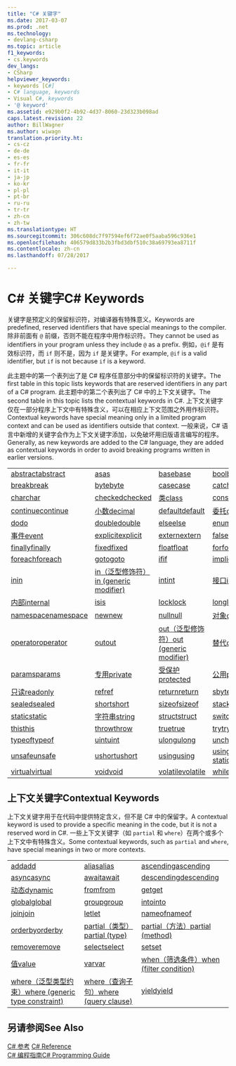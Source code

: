 ```yaml
---
title: "C# 关键字"
ms.date: 2017-03-07
ms.prod: .net
ms.technology:
- devlang-csharp
ms.topic: article
f1_keywords:
- cs.keywords
dev_langs:
- CSharp
helpviewer_keywords:
- keywords [C#]
- C# language, keywords
- Visual C#, keywords
- '@ keyword'
ms.assetid: e929b0f2-4b92-4d37-8060-23d323b098ad
caps.latest.revision: 22
author: BillWagner
ms.author: wiwagn
translation.priority.ht:
- cs-cz
- de-de
- es-es
- fr-fr
- it-it
- ja-jp
- ko-kr
- pl-pl
- pt-br
- ru-ru
- tr-tr
- zh-cn
- zh-tw
ms.translationtype: HT
ms.sourcegitcommit: 306c608dc7f97594ef6f72ae0f5aaba596c936e1
ms.openlocfilehash: 406579d833b2b3fbd3dbf510c38a69793ea8711f
ms.contentlocale: zh-cn
ms.lasthandoff: 07/28/2017

---
```

# <a name="c-keywords"></a><span data-ttu-id="d86ee-102">C# 关键字</span><span class="sxs-lookup"><span data-stu-id="d86ee-102">C# Keywords</span></span>
<span data-ttu-id="d86ee-103">关键字是预定义的保留标识符，对编译器有特殊意义。</span><span class="sxs-lookup"><span data-stu-id="d86ee-103">Keywords are predefined, reserved identifiers that have special meanings to the compiler.</span></span> <span data-ttu-id="d86ee-104">除非前面有 `@` 前缀，否则不能在程序中用作标识符。</span><span class="sxs-lookup"><span data-stu-id="d86ee-104">They cannot be used as identifiers in your program unless they include `@` as a prefix.</span></span> <span data-ttu-id="d86ee-105">例如，`@if` 是有效标识符，而 `if` 则不是，因为 `if` 是关键字。</span><span class="sxs-lookup"><span data-stu-id="d86ee-105">For example, `@if` is a valid identifier, but `if` is not because `if` is a keyword.</span></span>  
  
 <span data-ttu-id="d86ee-106">此主题中的第一个表列出了是 C# 程序任意部分中的保留标识符的关键字。</span><span class="sxs-lookup"><span data-stu-id="d86ee-106">The first table in this topic lists keywords that are reserved identifiers in any part of a C# program.</span></span> <span data-ttu-id="d86ee-107">此主题中的第二个表列出了 C# 中的上下文关键字。</span><span class="sxs-lookup"><span data-stu-id="d86ee-107">The second table in this topic lists the contextual keywords in C#.</span></span> <span data-ttu-id="d86ee-108">上下文关键字仅在一部分程序上下文中有特殊含义，可以在相应上下文范围之外用作标识符。</span><span class="sxs-lookup"><span data-stu-id="d86ee-108">Contextual keywords have special meaning only in a limited program context and can be used as identifiers outside that context.</span></span> <span data-ttu-id="d86ee-109">一般来说，C# 语言中新增的关键字会作为上下文关键字添加，以免破坏用旧版语言编写的程序。</span><span class="sxs-lookup"><span data-stu-id="d86ee-109">Generally, as new keywords are added to the C# language, they are added as contextual keywords in order to avoid breaking programs written in earlier versions.</span></span>  
  
|||||  
|---|---|---|---|  
|[<span data-ttu-id="d86ee-110">abstract</span><span class="sxs-lookup"><span data-stu-id="d86ee-110">abstract</span></span>](../../../csharp/language-reference/keywords/abstract.md)|[<span data-ttu-id="d86ee-111">as</span><span class="sxs-lookup"><span data-stu-id="d86ee-111">as</span></span>](../../../csharp/language-reference/keywords/as.md)|[<span data-ttu-id="d86ee-112">base</span><span class="sxs-lookup"><span data-stu-id="d86ee-112">base</span></span>](../../../csharp/language-reference/keywords/base.md)|[<span data-ttu-id="d86ee-113">bool</span><span class="sxs-lookup"><span data-stu-id="d86ee-113">bool</span></span>](../../../csharp/language-reference/keywords/bool.md)|  
|[<span data-ttu-id="d86ee-114">break</span><span class="sxs-lookup"><span data-stu-id="d86ee-114">break</span></span>](../../../csharp/language-reference/keywords/break.md)|[<span data-ttu-id="d86ee-115">byte</span><span class="sxs-lookup"><span data-stu-id="d86ee-115">byte</span></span>](../../../csharp/language-reference/keywords/byte.md)|[<span data-ttu-id="d86ee-116">case</span><span class="sxs-lookup"><span data-stu-id="d86ee-116">case</span></span>](../../../csharp/language-reference/keywords/switch.md)|[<span data-ttu-id="d86ee-117">catch</span><span class="sxs-lookup"><span data-stu-id="d86ee-117">catch</span></span>](../../../csharp/language-reference/keywords/try-catch.md)|  
|[<span data-ttu-id="d86ee-118">char</span><span class="sxs-lookup"><span data-stu-id="d86ee-118">char</span></span>](../../../csharp/language-reference/keywords/char.md)|[<span data-ttu-id="d86ee-119">checked</span><span class="sxs-lookup"><span data-stu-id="d86ee-119">checked</span></span>](../../../csharp/language-reference/keywords/checked.md)|[<span data-ttu-id="d86ee-120">类</span><span class="sxs-lookup"><span data-stu-id="d86ee-120">class</span></span>](../../../csharp/language-reference/keywords/class.md)|[<span data-ttu-id="d86ee-121">const</span><span class="sxs-lookup"><span data-stu-id="d86ee-121">const</span></span>](../../../csharp/language-reference/keywords/const.md)|  
|[<span data-ttu-id="d86ee-122">continue</span><span class="sxs-lookup"><span data-stu-id="d86ee-122">continue</span></span>](../../../csharp/language-reference/keywords/continue.md)|[<span data-ttu-id="d86ee-123">小数</span><span class="sxs-lookup"><span data-stu-id="d86ee-123">decimal</span></span>](../../../csharp/language-reference/keywords/decimal.md)|[<span data-ttu-id="d86ee-124">default</span><span class="sxs-lookup"><span data-stu-id="d86ee-124">default</span></span>](../../../csharp/language-reference/keywords/default.md)|[<span data-ttu-id="d86ee-125">委托</span><span class="sxs-lookup"><span data-stu-id="d86ee-125">delegate</span></span>](../../../csharp/language-reference/keywords/delegate.md)|  
|[<span data-ttu-id="d86ee-126">do</span><span class="sxs-lookup"><span data-stu-id="d86ee-126">do</span></span>](../../../csharp/language-reference/keywords/do.md)|[<span data-ttu-id="d86ee-127">double</span><span class="sxs-lookup"><span data-stu-id="d86ee-127">double</span></span>](../../../csharp/language-reference/keywords/double.md)|[<span data-ttu-id="d86ee-128">else</span><span class="sxs-lookup"><span data-stu-id="d86ee-128">else</span></span>](../../../csharp/language-reference/keywords/if-else.md)|[<span data-ttu-id="d86ee-129">enum</span><span class="sxs-lookup"><span data-stu-id="d86ee-129">enum</span></span>](../../../csharp/language-reference/keywords/enum.md)|  
|[<span data-ttu-id="d86ee-130">事件</span><span class="sxs-lookup"><span data-stu-id="d86ee-130">event</span></span>](../../../csharp/language-reference/keywords/event.md)|[<span data-ttu-id="d86ee-131">explicit</span><span class="sxs-lookup"><span data-stu-id="d86ee-131">explicit</span></span>](../../../csharp/language-reference/keywords/explicit.md)|[<span data-ttu-id="d86ee-132">extern</span><span class="sxs-lookup"><span data-stu-id="d86ee-132">extern</span></span>](../../../csharp/language-reference/keywords/extern.md)|[<span data-ttu-id="d86ee-133">false</span><span class="sxs-lookup"><span data-stu-id="d86ee-133">false</span></span>](../../../csharp/language-reference/keywords/false.md)|  
|[<span data-ttu-id="d86ee-134">finally</span><span class="sxs-lookup"><span data-stu-id="d86ee-134">finally</span></span>](../../../csharp/language-reference/keywords/try-finally.md)|[<span data-ttu-id="d86ee-135">fixed</span><span class="sxs-lookup"><span data-stu-id="d86ee-135">fixed</span></span>](../../../csharp/language-reference/keywords/fixed-statement.md)|[<span data-ttu-id="d86ee-136">float</span><span class="sxs-lookup"><span data-stu-id="d86ee-136">float</span></span>](../../../csharp/language-reference/keywords/float.md)|[<span data-ttu-id="d86ee-137">for</span><span class="sxs-lookup"><span data-stu-id="d86ee-137">for</span></span>](../../../csharp/language-reference/keywords/for.md)|  
|[<span data-ttu-id="d86ee-138">foreach</span><span class="sxs-lookup"><span data-stu-id="d86ee-138">foreach</span></span>](../../../csharp/language-reference/keywords/foreach-in.md)|[<span data-ttu-id="d86ee-139">goto</span><span class="sxs-lookup"><span data-stu-id="d86ee-139">goto</span></span>](../../../csharp/language-reference/keywords/goto.md)|[<span data-ttu-id="d86ee-140">if</span><span class="sxs-lookup"><span data-stu-id="d86ee-140">if</span></span>](../../../csharp/language-reference/keywords/if-else.md)|[<span data-ttu-id="d86ee-141">implicit</span><span class="sxs-lookup"><span data-stu-id="d86ee-141">implicit</span></span>](../../../csharp/language-reference/keywords/implicit.md)|  
|[<span data-ttu-id="d86ee-142">in</span><span class="sxs-lookup"><span data-stu-id="d86ee-142">in</span></span>](../../../csharp/language-reference/keywords/foreach-in.md)|[<span data-ttu-id="d86ee-143">in（泛型修饰符）</span><span class="sxs-lookup"><span data-stu-id="d86ee-143">in (generic modifier)</span></span>](../../../csharp/language-reference/keywords/in-generic-modifier.md)|[<span data-ttu-id="d86ee-144">int</span><span class="sxs-lookup"><span data-stu-id="d86ee-144">int</span></span>](../../../csharp/language-reference/keywords/int.md)|[<span data-ttu-id="d86ee-145">接口</span><span class="sxs-lookup"><span data-stu-id="d86ee-145">interface</span></span>](../../../csharp/language-reference/keywords/interface.md)|  
|[<span data-ttu-id="d86ee-146">内部</span><span class="sxs-lookup"><span data-stu-id="d86ee-146">internal</span></span>](../../../csharp/language-reference/keywords/internal.md)|[<span data-ttu-id="d86ee-147">is</span><span class="sxs-lookup"><span data-stu-id="d86ee-147">is</span></span>](../../../csharp/language-reference/keywords/is.md)|[<span data-ttu-id="d86ee-148">lock</span><span class="sxs-lookup"><span data-stu-id="d86ee-148">lock</span></span>](../../../csharp/language-reference/keywords/lock-statement.md)|[<span data-ttu-id="d86ee-149">long</span><span class="sxs-lookup"><span data-stu-id="d86ee-149">long</span></span>](../../../csharp/language-reference/keywords/long.md)|
|[<span data-ttu-id="d86ee-150">namespace</span><span class="sxs-lookup"><span data-stu-id="d86ee-150">namespace</span></span>](../../../csharp/language-reference/keywords/namespace.md)|[<span data-ttu-id="d86ee-151">new</span><span class="sxs-lookup"><span data-stu-id="d86ee-151">new</span></span>](../../../csharp/language-reference/keywords/new.md)|[<span data-ttu-id="d86ee-152">null</span><span class="sxs-lookup"><span data-stu-id="d86ee-152">null</span></span>](../../../csharp/language-reference/keywords/null.md)|[<span data-ttu-id="d86ee-153">对象</span><span class="sxs-lookup"><span data-stu-id="d86ee-153">object</span></span>](../../../csharp/language-reference/keywords/object.md)|
[<span data-ttu-id="d86ee-154">operator</span><span class="sxs-lookup"><span data-stu-id="d86ee-154">operator</span></span>](../../../csharp/language-reference/keywords/operator.md)|[<span data-ttu-id="d86ee-155">out</span><span class="sxs-lookup"><span data-stu-id="d86ee-155">out</span></span>](../../../csharp/language-reference/keywords/out.md)|[<span data-ttu-id="d86ee-156">out（泛型修饰符）</span><span class="sxs-lookup"><span data-stu-id="d86ee-156">out (generic modifier)</span></span>](../../../csharp/language-reference/keywords/out-generic-modifier.md)|[<span data-ttu-id="d86ee-157">替代</span><span class="sxs-lookup"><span data-stu-id="d86ee-157">override</span></span>](../../../csharp/language-reference/keywords/override.md)|
|[<span data-ttu-id="d86ee-158">params</span><span class="sxs-lookup"><span data-stu-id="d86ee-158">params</span></span>](../../../csharp/language-reference/keywords/params.md)|[<span data-ttu-id="d86ee-159">专用</span><span class="sxs-lookup"><span data-stu-id="d86ee-159">private</span></span>](../../../csharp/language-reference/keywords/private.md)|[<span data-ttu-id="d86ee-160">受保护</span><span class="sxs-lookup"><span data-stu-id="d86ee-160">protected</span></span>](../../../csharp/language-reference/keywords/protected.md)|[<span data-ttu-id="d86ee-161">公用</span><span class="sxs-lookup"><span data-stu-id="d86ee-161">public</span></span>](../../../csharp/language-reference/keywords/public.md)|
|[<span data-ttu-id="d86ee-162">只读</span><span class="sxs-lookup"><span data-stu-id="d86ee-162">readonly</span></span>](../../../csharp/language-reference/keywords/readonly.md)|[<span data-ttu-id="d86ee-163">ref</span><span class="sxs-lookup"><span data-stu-id="d86ee-163">ref</span></span>](../../../csharp/language-reference/keywords/ref.md)|[<span data-ttu-id="d86ee-164">return</span><span class="sxs-lookup"><span data-stu-id="d86ee-164">return</span></span>](../../../csharp/language-reference/keywords/return.md)|[<span data-ttu-id="d86ee-165">sbyte</span><span class="sxs-lookup"><span data-stu-id="d86ee-165">sbyte</span></span>](../../../csharp/language-reference/keywords/sbyte.md)|
|[<span data-ttu-id="d86ee-166">sealed</span><span class="sxs-lookup"><span data-stu-id="d86ee-166">sealed</span></span>](../../../csharp/language-reference/keywords/sealed.md)|[<span data-ttu-id="d86ee-167">short</span><span class="sxs-lookup"><span data-stu-id="d86ee-167">short</span></span>](../../../csharp/language-reference/keywords/short.md)|[<span data-ttu-id="d86ee-168">sizeof</span><span class="sxs-lookup"><span data-stu-id="d86ee-168">sizeof</span></span>](../../../csharp/language-reference/keywords/sizeof.md)|[<span data-ttu-id="d86ee-169">stackalloc</span><span class="sxs-lookup"><span data-stu-id="d86ee-169">stackalloc</span></span>](../../../csharp/language-reference/keywords/stackalloc.md)|
|[<span data-ttu-id="d86ee-170">static</span><span class="sxs-lookup"><span data-stu-id="d86ee-170">static</span></span>](../../../csharp/language-reference/keywords/static.md)|[<span data-ttu-id="d86ee-171">字符串</span><span class="sxs-lookup"><span data-stu-id="d86ee-171">string</span></span>](../../../csharp/language-reference/keywords/string.md)|[<span data-ttu-id="d86ee-172">struct</span><span class="sxs-lookup"><span data-stu-id="d86ee-172">struct</span></span>](../../../csharp/language-reference/keywords/struct.md)|[<span data-ttu-id="d86ee-173">switch</span><span class="sxs-lookup"><span data-stu-id="d86ee-173">switch</span></span>](../../../csharp/language-reference/keywords/switch.md)|
|[<span data-ttu-id="d86ee-174">this</span><span class="sxs-lookup"><span data-stu-id="d86ee-174">this</span></span>](../../../csharp/language-reference/keywords/this.md)|[<span data-ttu-id="d86ee-175">throw</span><span class="sxs-lookup"><span data-stu-id="d86ee-175">throw</span></span>](../../../csharp/language-reference/keywords/throw.md)|[<span data-ttu-id="d86ee-176">true</span><span class="sxs-lookup"><span data-stu-id="d86ee-176">true</span></span>](../../../csharp/language-reference/keywords/true.md)|[<span data-ttu-id="d86ee-177">try</span><span class="sxs-lookup"><span data-stu-id="d86ee-177">try</span></span>](../../../csharp/language-reference/keywords/try-catch.md)|   
|[<span data-ttu-id="d86ee-178">typeof</span><span class="sxs-lookup"><span data-stu-id="d86ee-178">typeof</span></span>](../../../csharp/language-reference/keywords/typeof.md)|[<span data-ttu-id="d86ee-179">uint</span><span class="sxs-lookup"><span data-stu-id="d86ee-179">uint</span></span>](../../../csharp/language-reference/keywords/uint.md)|[<span data-ttu-id="d86ee-180">ulong</span><span class="sxs-lookup"><span data-stu-id="d86ee-180">ulong</span></span>](../../../csharp/language-reference/keywords/ulong.md)|[<span data-ttu-id="d86ee-181">unchecked</span><span class="sxs-lookup"><span data-stu-id="d86ee-181">unchecked</span></span>](../../../csharp/language-reference/keywords/unchecked.md)|
|[<span data-ttu-id="d86ee-182">unsafe</span><span class="sxs-lookup"><span data-stu-id="d86ee-182">unsafe</span></span>](../../../csharp/language-reference/keywords/unsafe.md)|[<span data-ttu-id="d86ee-183">ushort</span><span class="sxs-lookup"><span data-stu-id="d86ee-183">ushort</span></span>](../../../csharp/language-reference/keywords/ushort.md)|[<span data-ttu-id="d86ee-184">using</span><span class="sxs-lookup"><span data-stu-id="d86ee-184">using</span></span>](../../../csharp/language-reference/keywords/using.md)|[<span data-ttu-id="d86ee-185">using static</span><span class="sxs-lookup"><span data-stu-id="d86ee-185">using static</span></span>](using-static.md)|
|[<span data-ttu-id="d86ee-186">virtual</span><span class="sxs-lookup"><span data-stu-id="d86ee-186">virtual</span></span>](../../../csharp/language-reference/keywords/virtual.md)|[<span data-ttu-id="d86ee-187">void</span><span class="sxs-lookup"><span data-stu-id="d86ee-187">void</span></span>](../../../csharp/language-reference/keywords/void.md)|[<span data-ttu-id="d86ee-188">volatile</span><span class="sxs-lookup"><span data-stu-id="d86ee-188">volatile</span></span>](../../../csharp/language-reference/keywords/volatile.md)|[<span data-ttu-id="d86ee-189">while</span><span class="sxs-lookup"><span data-stu-id="d86ee-189">while</span></span>](../../../csharp/language-reference/keywords/while.md)|

## <a name="contextual-keywords"></a><span data-ttu-id="d86ee-190">上下文关键字</span><span class="sxs-lookup"><span data-stu-id="d86ee-190">Contextual Keywords</span></span>  
 <span data-ttu-id="d86ee-191">上下文关键字用于在代码中提供特定含义，但不是 C# 中的保留字。</span><span class="sxs-lookup"><span data-stu-id="d86ee-191">A contextual keyword is used to provide a specific meaning in the code, but it is not a reserved word in C#.</span></span> <span data-ttu-id="d86ee-192">一些上下文关键字（如 `partial` 和 `where`）在两个或多个上下文中有特殊含义。</span><span class="sxs-lookup"><span data-stu-id="d86ee-192">Some contextual keywords, such as `partial` and `where`, have special meanings in two or more contexts.</span></span>  
  
||||  
|---|---|---|  
|[<span data-ttu-id="d86ee-193">add</span><span class="sxs-lookup"><span data-stu-id="d86ee-193">add</span></span>](../../../csharp/language-reference/keywords/add.md)|[<span data-ttu-id="d86ee-194">alias</span><span class="sxs-lookup"><span data-stu-id="d86ee-194">alias</span></span>](../../../csharp/language-reference/keywords/extern-alias.md)|[<span data-ttu-id="d86ee-195">ascending</span><span class="sxs-lookup"><span data-stu-id="d86ee-195">ascending</span></span>](../../../csharp/language-reference/keywords/ascending.md)|  
|[<span data-ttu-id="d86ee-196">async</span><span class="sxs-lookup"><span data-stu-id="d86ee-196">async</span></span>](../../../csharp/language-reference/keywords/async.md)|[<span data-ttu-id="d86ee-197">await</span><span class="sxs-lookup"><span data-stu-id="d86ee-197">await</span></span>](../../../csharp/language-reference/keywords/await.md)|[<span data-ttu-id="d86ee-198">descending</span><span class="sxs-lookup"><span data-stu-id="d86ee-198">descending</span></span>](../../../csharp/language-reference/keywords/descending.md)|  
|[<span data-ttu-id="d86ee-199">动态</span><span class="sxs-lookup"><span data-stu-id="d86ee-199">dynamic</span></span>](../../../csharp/language-reference/keywords/dynamic.md)|[<span data-ttu-id="d86ee-200">from</span><span class="sxs-lookup"><span data-stu-id="d86ee-200">from</span></span>](../../../csharp/language-reference/keywords/from-clause.md)|[<span data-ttu-id="d86ee-201">get</span><span class="sxs-lookup"><span data-stu-id="d86ee-201">get</span></span>](../../../csharp/language-reference/keywords/get.md)|  
|[<span data-ttu-id="d86ee-202">global</span><span class="sxs-lookup"><span data-stu-id="d86ee-202">global</span></span>](../../../csharp/language-reference/keywords/global.md)|[<span data-ttu-id="d86ee-203">group</span><span class="sxs-lookup"><span data-stu-id="d86ee-203">group</span></span>](../../../csharp/language-reference/keywords/group-clause.md)|[<span data-ttu-id="d86ee-204">into</span><span class="sxs-lookup"><span data-stu-id="d86ee-204">into</span></span>](../../../csharp/language-reference/keywords/into.md)|  
|[<span data-ttu-id="d86ee-205">join</span><span class="sxs-lookup"><span data-stu-id="d86ee-205">join</span></span>](../../../csharp/language-reference/keywords/join-clause.md)|[<span data-ttu-id="d86ee-206">let</span><span class="sxs-lookup"><span data-stu-id="d86ee-206">let</span></span>](../../../csharp/language-reference/keywords/let-clause.md)|[<span data-ttu-id="d86ee-207">nameof</span><span class="sxs-lookup"><span data-stu-id="d86ee-207">nameof</span></span>](nameof.md)|   
|[<span data-ttu-id="d86ee-208">orderby</span><span class="sxs-lookup"><span data-stu-id="d86ee-208">orderby</span></span>](../../../csharp/language-reference/keywords/orderby-clause.md)|[<span data-ttu-id="d86ee-209">partial（类型）</span><span class="sxs-lookup"><span data-stu-id="d86ee-209">partial (type)</span></span>](../../../csharp/language-reference/keywords/partial-type.md)|[<span data-ttu-id="d86ee-210">partial（方法）</span><span class="sxs-lookup"><span data-stu-id="d86ee-210">partial (method)</span></span>](../../../csharp/language-reference/keywords/partial-method.md)|   
|[<span data-ttu-id="d86ee-211">remove</span><span class="sxs-lookup"><span data-stu-id="d86ee-211">remove</span></span>](../../../csharp/language-reference/keywords/remove.md)|[<span data-ttu-id="d86ee-212">select</span><span class="sxs-lookup"><span data-stu-id="d86ee-212">select</span></span>](../../../csharp/language-reference/keywords/select-clause.md)|[<span data-ttu-id="d86ee-213">set</span><span class="sxs-lookup"><span data-stu-id="d86ee-213">set</span></span>](../../../csharp/language-reference/keywords/set.md)|   
|[<span data-ttu-id="d86ee-214">值</span><span class="sxs-lookup"><span data-stu-id="d86ee-214">value</span></span>](../../../csharp/language-reference/keywords/value.md)|[<span data-ttu-id="d86ee-215">var</span><span class="sxs-lookup"><span data-stu-id="d86ee-215">var</span></span>](../../../csharp/language-reference/keywords/var.md)|[<span data-ttu-id="d86ee-216">when（筛选条件）</span><span class="sxs-lookup"><span data-stu-id="d86ee-216">when (filter condition)</span></span>](when.md)|   
|[<span data-ttu-id="d86ee-217">where（泛型类型约束）</span><span class="sxs-lookup"><span data-stu-id="d86ee-217">where (generic type constraint)</span></span>](../../../csharp/language-reference/keywords/where-generic-type-constraint.md)|[<span data-ttu-id="d86ee-218">where（查询子句）</span><span class="sxs-lookup"><span data-stu-id="d86ee-218">where (query clause)</span></span>](../../../csharp/language-reference/keywords/where-clause.md)|[<span data-ttu-id="d86ee-219">yield</span><span class="sxs-lookup"><span data-stu-id="d86ee-219">yield</span></span>](../../../csharp/language-reference/keywords/yield.md)|  
  
## <a name="see-also"></a><span data-ttu-id="d86ee-220">另请参阅</span><span class="sxs-lookup"><span data-stu-id="d86ee-220">See Also</span></span>  
 <span data-ttu-id="d86ee-221">[C# 参考](../../../csharp/language-reference/index.md) </span><span class="sxs-lookup"><span data-stu-id="d86ee-221">[C# Reference](../../../csharp/language-reference/index.md) </span></span>  
 [<span data-ttu-id="d86ee-222">C# 编程指南</span><span class="sxs-lookup"><span data-stu-id="d86ee-222">C# Programming Guide</span></span>](../../../csharp/programming-guide/index.md)

